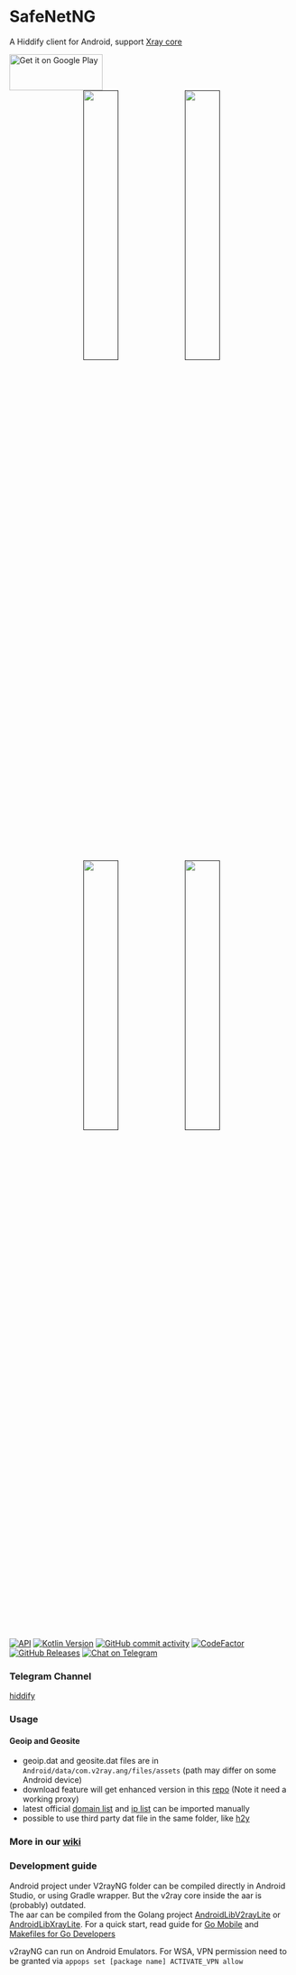 # SafeNetNG

A Hiddify client for Android, support [Xray core](https://github.com/XTLS/Xray-core) <!-- and [v2fly core](https://github.com/v2fly/v2ray-core)-->

<a href="https://play.google.com/store/apps/details?id=ang.hiddify.com">
<img alt="Get it on Google Play" src="https://play.google.com/intl/en_us/badges/images/generic/en_badge_web_generic.png" width="165" height="64" />
</a>

<br>
<center>
<a href=""><img width="35%" src="https://user-images.githubusercontent.com/114227601/236047341-47a744e2-b552-4734-b919-2ee8f9416998.png" /></a>
<a href=""><img width="35%" src="https://user-images.githubusercontent.com/114227601/236047343-85026615-c891-40d7-bd22-ec44b846d727.png" /></a>
<a href=""><img width="35%" src="https://user-images.githubusercontent.com/114227601/236047350-99b4cd08-1cd7-49b5-b5e5-efff0163101b.png" /></a>
<a href=""><img width="35%" src="https://user-images.githubusercontent.com/114227601/236047353-5007bd75-fb00-4462-a535-b523b547f6f9.png" /></a>
</center>


[![API](https://img.shields.io/badge/API-21%2B-yellow.svg?style=flat)](https://developer.android.com/about/versions/lollipop)
[![Kotlin Version](https://img.shields.io/badge/Kotlin-1.6.21-blue.svg)](https://kotlinlang.org)
[![GitHub commit activity](https://img.shields.io/github/commit-activity/m/hiddify/HiddifyAndroidNG)](https://github.com/hiddify/HiddifyAndroidNG/commits/master)
[![CodeFactor](https://www.codefactor.io/repository/github/hiddify/HiddifyAndroidNG/badge)](https://www.codefactor.io/repository/github/hiddify/HiddifyAndroidNG)
[![GitHub Releases](https://img.shields.io/github/downloads/hiddify/HiddifyAndroidNG/total?logo=github)](https://github.com/hiddify/HiddifyAndroidNG/releases)
[![Chat on Telegram](https://img.shields.io/badge/Chat%20on-Telegram-brightgreen.svg)](https://t.me/hiddify)




### Telegram Channel
[hiddify](https://t.me/hiddify)

### Usage

#### Geoip and Geosite
- geoip.dat and geosite.dat files are in `Android/data/com.v2ray.ang/files/assets` (path may differ on some Android device)
- download feature will get enhanced version in this [repo](https://github.com/Loyalsoldier/v2ray-rules-dat) (Note it need a working proxy)
- latest official [domain list](https://github.com/v2fly/domain-list-community) and [ip list](https://github.com/v2fly/geoip) can be imported manually
- possible to use third party dat file in the same folder, like [h2y](https://guide.v2fly.org/routing/sitedata.html#%E5%A4%96%E7%BD%AE%E7%9A%84%E5%9F%9F%E5%90%8D%E6%96%87%E4%BB%B6)

### More in our [wiki](https://github.com/2dust/v2rayNG/wiki)

### Development guide

Android project under V2rayNG folder can be compiled directly in Android Studio, or using Gradle wrapper. But the v2ray core inside the aar is (probably) outdated.  
The aar can be compiled from the Golang project [AndroidLibV2rayLite](https://github.com/2dust/AndroidLibV2rayLite) or [AndroidLibXrayLite](https://github.com/2dust/AndroidLibXrayLite).
For a quick start, read guide for [Go Mobile](https://github.com/golang/go/wiki/Mobile) and [Makefiles for Go Developers](https://tutorialedge.net/golang/makefiles-for-go-developers/)

v2rayNG can run on Android Emulators. For WSA, VPN permission need to be granted via
`appops set [package name] ACTIVATE_VPN allow`
